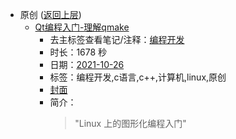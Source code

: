 - 原创 ([返回上层](../))
    - [Qt编程入门-理解qmake](https://www.bilibili.com/video/BV1sq4y1G7SJ)
        - 去主标签查看笔记/注释：[编程开发](../markmap/编程开发.html)
        - 时长：1678 秒
        - 日期：[2021-10-26](../markmap/202110.html)
        - 标签：编程开发,c语言,c++,计算机,linux,原创
        - [封面](http://i2.hdslb.com/bfs/archive/daf6d6a56ebde0ab6683f52828affcc5f6c794fa.jpg)
        - 简介：
            > "Linux 上的图形化编程入门"

